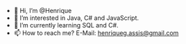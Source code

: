 - 👋 Hi, I’m @Henrique
- 👀 I’m interested in Java, C# and JavaScript.
- 🌱 I’m currently learning SQL and C#.
- 📫 How to reach me? E-Mail: henriqueg.assis@gmail.com

<!---
GomesHenriqueA/GomesHenriqueA is a ✨ special ✨ repository because its `README.md` (this file) appears on your GitHub profile.
You can click the Preview link to take a look at your changes.
--->

